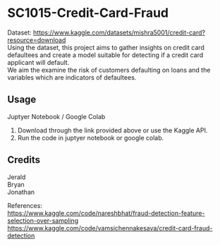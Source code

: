 # SC1015-Credit-Card-Fraud  
Dataset: https://www.kaggle.com/datasets/mishra5001/credit-card?resource=download  
Using the dataset, this project aims to gather insights on credit card defaultees and create a model suitable for detecting if a credit card applicant will default.  
We aim the examine the risk of customers defaulting on loans and the variables which are indicators of defaultees.  

## Usage
Juptyer Notebook / Google Colab

1. Download through the link provided above or use the Kaggle API.
2. Run the code in juptyer notebook or google colab.

## Credits
Jerald  
Bryan  
Jonathan  

References:  
https://www.kaggle.com/code/nareshbhat/fraud-detection-feature-selection-over-sampling  
https://www.kaggle.com/code/vamsichennakesava/credit-card-fraud-detection  
